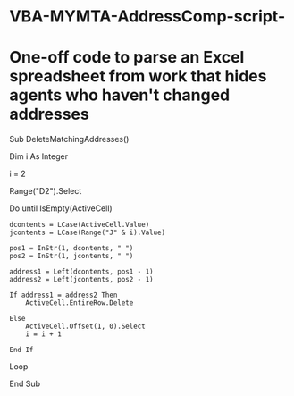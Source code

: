 # VBA-MYMTA-AddressComp-script-
# One-off code to parse an Excel spreadsheet from work that hides agents who haven't changed addresses

Sub DeleteMatchingAddresses()

Dim i As Integer

i = 2

Range("D2").Select

Do until IsEmpty(ActiveCell)
    
    dcontents = LCase(ActiveCell.Value)
    jcontents = LCase(Range("J" & i).Value)
    
    pos1 = InStr(1, dcontents, " ")
    pos2 = InStr(1, jcontents, " ")
    
    address1 = Left(dcontents, pos1 - 1)
    address2 = Left(jcontents, pos2 - 1)
    
    If address1 = address2 Then
        ActiveCell.EntireRow.Delete
        
    Else
        ActiveCell.Offset(1, 0).Select
        i = i + 1
        
    End If

Loop

End Sub
